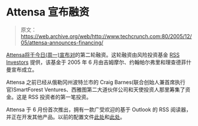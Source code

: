 # Attensa 宣布融资

> 原文：<https://web.archive.org/web/http://www.techcrunch.com:80/2005/12/05/attensa-announces-financing/>

[Attensa](https://web.archive.org/web/20151227195159/http://www.attensa.com/)[将于今日(周一)宣布对](https://web.archive.org/web/20151227195159/http://www.attensa.com/news_inc.php?story=120505PR)的第二轮融资。这轮融资由风险投资基金 [RSS Investors](https://web.archive.org/web/20151227195159/http://news.com.com/RSS+lures+venture+capital+dollars/2100-1038_3-5778367.html) 提供，该基金于 2005 年 6 月由吉姆摩尔、约翰帕尔弗里和理查德菲什曼宣布成立。

Attensa 之前已经从俄勒冈州波特兰市的 Craig Barnes(联合创始人兼首席执行官)SmartForest Ventures、西雅图第二大道伙伴公司和天使投资人那里筹集了资金。这是 RSS 投资者的第一笔投资。

Attensa 于 6 月份首次推出，拥有一款广受欢迎的基于 Outlook 的 RSS 阅读器，并正在开发其他产品。以前的配置文件[此处](https://web.archive.org/web/20151227195159/http://www.techcrunch.com/2005/08/29/attensa-the-smart-rss-reader/)和[此处](https://web.archive.org/web/20151227195159/http://www.techcrunch.com/2005/09/25/attensa-adds-tagging/)。